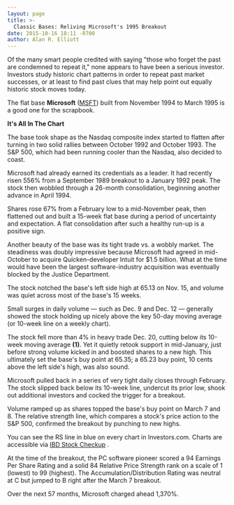 ```yaml
---
layout: page
title: >-
  Classic Bases: Reliving Microsoft's 1995 Breakout
date: 2015-10-16 18:11 -0700
author: Alan R. Elliott
---
```





Of the many smart people credited with saying "those who forget the past are condemned to repeat it," none appears to have been a serious investor. Investors study historic chart patterns in order to repeat past market successes, or at least to find past clues that may help point out equally historic stock moves today.


The flat base **Microsoft** ([MSFT](https://research.investors.com/quote.aspx?symbol=MSFT)) built from November 1994 to March 1995 is a good one for the scrapbook.


**It's All In The Chart**


The base took shape as the Nasdaq composite index started to flatten after turning in two solid rallies between October 1992 and October 1993. The S&P 500, which had been running cooler than the Nasdaq, also decided to coast.


Microsoft had already earned its credentials as a leader. It had recently risen 556% from a September 1989 breakout to a January 1992 peak. The stock then wobbled through a 26-month consolidation, beginning another advance in April 1994.


Shares rose 67% from a February low to a mid-November peak, then flattened out and built a 15-week flat base during a period of uncertainty and expectation. A flat consolidation after such a healthy run-up is a positive sign.


Another beauty of the base was its tight trade vs. a wobbly market. The steadiness was doubly impressive because Microsoft had agreed in mid-October to acquire Quicken-developer Intuit for \$1.5 billion. What at the time would have been the largest software-industry acquisition was eventually blocked by the Justice Department.


The stock notched the base's left side high at 65.13 on Nov. 15, and volume was quiet across most of the base's 15 weeks.


Small surges in daily volume — such as Dec. 9 and Dec. 12 — generally showed the stock holding up nicely above the key 50-day moving average (or 10-week line on a weekly chart).


The stock fell more than 4% in heavy trade Dec. 20, cutting below its 10-week moving average **(1)**. Yet it quietly retook support in mid-January, just before strong volume kicked in and boosted shares to a new high. This ultimately set the base's buy point at 65.35; a 65.23 buy point, 10 cents above the left side's high, was also sound.


Microsoft pulled back in a series of very tight daily closes through February. The stock slipped back below its 10-week line, undercut its prior low, shook out additional investors and cocked the trigger for a breakout.


Volume ramped up as shares topped the base's buy point on March 7 and 8. The relative strength line, which compares a stock's price action to the S&P 500, confirmed the breakout by punching to new highs.


You can see the RS line in blue on every chart in Investors.com. Charts are accessible via [IBD Stock Checkup](http://research.investors.com/stock-checkup/?nav=ResearchCheckup) .


At the time of the breakout, the PC software pioneer scored a 94 Earnings Per Share Rating and a solid 84 Relative Price Strength rank on a scale of 1 (lowest) to 99 (highest). The Accumulation/Distribution Rating was neutral at C but jumped to B right after the March 7 breakout.


Over the next 57 months, Microsoft charged ahead 1,370%.




